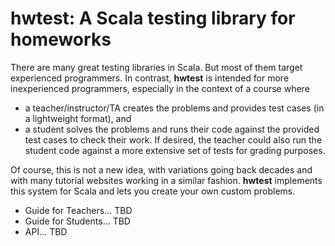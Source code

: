 # **hwtest**: A Scala testing library for homeworks

There are many great testing libraries in Scala. But most of them target
experienced programmers. In contrast, **hwtest** is intended for more
inexperienced programmers, especially in the context of a course where
* a teacher/instructor/TA creates the problems and provides test cases (in a lightweight format), and
* a student solves the problems and runs their code against the provided test cases to check their work.
If desired, the teacher could also run the student code against a more
extensive set of tests for grading purposes.

Of course, this is not a new idea, with variations going back decades and
with many tutorial websites working in a similar fashion. **hwtest**
implements this system for Scala and lets you create your own custom
problems.

* Guide for Teachers... TBD
* Guide for Students... TBD
* API... TBD
